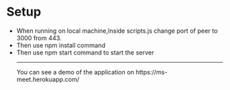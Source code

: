 <h1>Setup </h1>
<ul>
<li>
When running on local machine,Inside scripts.js change port of peer to 3000 from 443.
</li>
<li>
Then use npm install command
</li>
<li>
Then use npm start command to start the server
</li>
<hr>
You can see a demo of the application on https://ms-meet.herokuapp.com/ 

